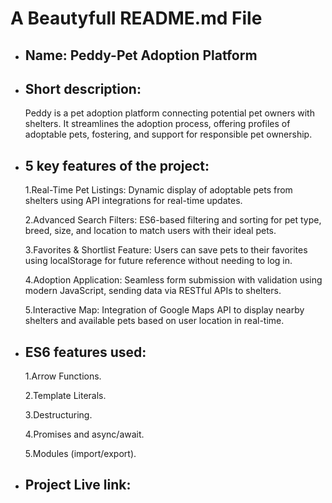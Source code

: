 # A Beautyfull README.md File

- ## Name: Peddy-Pet Adoption Platform

- ## Short description: 
	Peddy is a pet adoption platform connecting potential pet owners with shelters. It streamlines the adoption process, offering profiles of adoptable pets, fostering, and support for responsible pet ownership.

- ## 5 key features of the project:

	1.Real-Time Pet Listings: Dynamic display of adoptable pets from shelters using API integrations for real-time updates.

	2.Advanced Search Filters: ES6-based filtering and sorting for pet type, breed, size, and location to match users with their ideal pets.

	3.Favorites & Shortlist Feature: Users can save pets to their favorites using localStorage for future reference without needing to log in.

	4.Adoption Application: Seamless form submission with validation using modern JavaScript, sending data via RESTful APIs to shelters.

	5.Interactive Map: Integration of Google Maps API to display nearby shelters and available pets based on user location in real-time.

- ## ES6 features used:
	1.Arrow Functions.

	2.Template Literals.

	3.Destructuring.

	4.Promises and async/await.

	5.Modules (import/export).
	

- ## Project Live link: 
